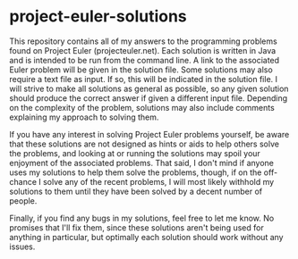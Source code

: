 project-euler-solutions
=============

This repository contains all of my answers to the programming problems found on Project Euler (projecteuler.net). Each solution is written in Java and is intended to be run from the command line. A link to the associated Euler problem will be given in the solution file. Some solutions may also require a text file as input. If so, this will be indicated in the solution file. I will strive to make all solutions as general as possible, so any given solution should produce the correct answer if given a different input file. Depending on the complexity of the problem, solutions may also include comments explaining my approach to solving them.

If you have any interest in solving Project Euler problems yourself, be aware that these solutions are not designed as hints or aids to help others solve the problems, and looking at or running the solutions may spoil your enjoyment of the associated problems. That said, I don't mind if anyone uses my solutions to help them solve the problems, though, if on the off-chance I solve any of the recent problems, I will most likely withhold my solutions to them until they have been solved by a decent number of people.

Finally, if you find any bugs in my solutions, feel free to let me know. No promises that I'll fix them, since these solutions aren't being used for anything in particular, but optimally each solution should work without any issues.
